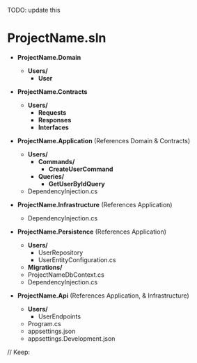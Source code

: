 TODO: update this

# ProjectName.sln

- **ProjectName.Domain**
    - **Users/**
        - **User**

- **ProjectName.Contracts**
    - **Users/**
        - **Requests**
        - **Responses**
        - **Interfaces**
      
- **ProjectName.Application** (References Domain & Contracts)
    - **Users/**
      - **Commands/**
        - **CreateUserCommand**
      - **Queries/**
        - **GetUserByIdQuery**
    - DependencyInjection.cs

- **ProjectName.Infrastructure** (References Application)
    - DependencyInjection.cs

- **ProjectName.Persistence** (References Application)
    - **Users/**
        - UserRepository
        - UserEntityConfiguration.cs
    - **Migrations/**
    - ProjectNameDbContext.cs
    - DependencyInjection.cs

- **ProjectName.Api** (References Application, & Infrastructure)
    - **Users/**
        - UserEndpoints
    - Program.cs
    - appsettings.json
    - appsettings.Development.json


// Keep: